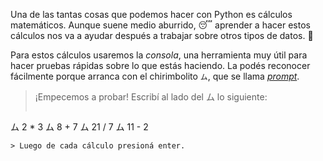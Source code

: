 Una de las tantas cosas que podemos hacer con Python es cálculos matemáticos. Aunque suene medio aburrido,  :sleeping: aprender a hacer estos cálculos nos va a ayudar después a trabajar sobre otros tipos de datos. :star_struck:

Para estos cálculos usaremos la *consola*, una herramienta muy útil para hacer pruebas rápidas sobre lo que estás haciendo. La podés reconocer fácilmente porque arranca con el chirimbolito `ム`, que se llama _[prompt](https://es.wikipedia.org/wiki/Prompt)_.

> ¡Empecemos a probar! Escribí al lado del ム lo siguiente:
>
> ```python
ム 2 * 3
ム 8 + 7
ム 21 / 7
ム 11 - 2
```
> Luego de cada cálculo presioná enter. 


